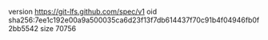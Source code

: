 version https://git-lfs.github.com/spec/v1
oid sha256:7ee1c192e00a9a500035ca6d23f13f7db614437f70c91b4f04946fb0f2bb5542
size 70756
